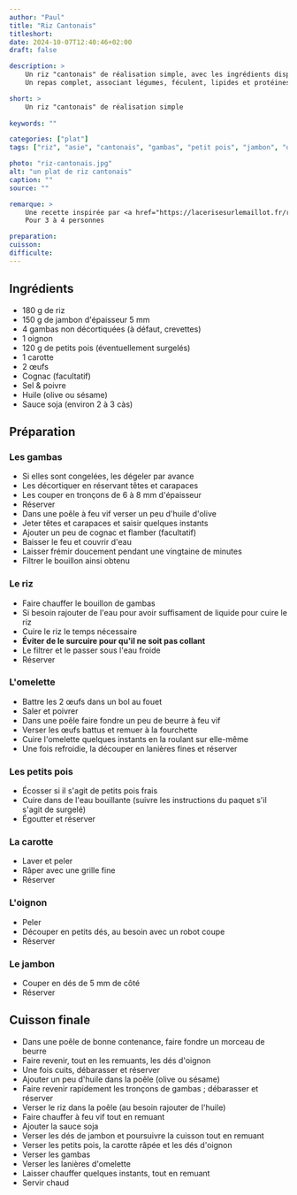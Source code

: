 ```yaml
---
author: "Paul"
title: "Riz Cantonais"
titleshort:
date: 2024-10-07T12:40:46+02:00
draft: false

description: >
    Un riz "cantonais" de réalisation simple, avec les ingrédients disponibles sous la main.<br>
    Un repas complet, associant légumes, féculent, lipides et protéines.

short: >
    Un riz "cantonais" de réalisation simple
    
keywords: ""

categories: ["plat"]
tags: ["riz", "asie", "cantonais", "gambas", "petit pois", "jambon", "oeufs", "sauce soja"]

photo: "riz-cantonais.jpg"
alt: "un plat de riz cantonais"
caption: ""
source: ""

remarque: >
    Une recette inspirée par <a href="https://lacerisesurlemaillot.fr/riz-cantonais-maison/"><i>La Cerise sur le Maillot</i></a><br>
    Pour 3 à 4 personnes

preparation: 
cuisson: 
difficulte:
---
```



## Ingrédients
- 180 g de riz
- 150 g de jambon d'épaisseur 5 mm
- 4 gambas non décortiquées (à défaut, crevettes)
- 1 oignon
- 120 g de petits pois (éventuellement surgelés)
- 1 carotte
- 2 &oelig;ufs
- Cognac (facultatif)
- Sel & poivre
- Huile (olive ou sésame)
- Sauce soja (environ 2 à 3 càs)
## Préparation
### Les gambas
- Si elles sont congelées, les dégeler par avance
- Les décortiquer en réservant têtes et carapaces
- Les couper en tronçons de 6 à 8 mm d'épaisseur
- Réserver
- Dans une poêle à feu vif verser un peu d'huile d'olive
- Jeter têtes et carapaces et saisir quelques instants
- Ajouter un peu de cognac et flamber (facultatif)
- Baisser le feu et couvrir d'eau
- Laisser frémir doucement pendant une vingtaine de minutes
- Filtrer le bouillon ainsi obtenu
### Le riz
- Faire chauffer le bouillon de gambas
- Si besoin rajouter de l'eau pour avoir suffisament de liquide pour cuire le riz
- Cuire le riz le temps nécessaire
- **Éviter de le surcuire pour qu'il ne soit pas collant**
- Le filtrer et le passer sous l'eau froide
- Réserver
### L'omelette
- Battre les 2 &oelig;ufs dans un bol au fouet
- Saler et poivrer
- Dans une poêle faire fondre un peu de beurre à feu vif
- Verser les &oelig;ufs battus et remuer à la fourchette
- Cuire l'omelette quelques instants en la roulant sur elle-même
- Une fois refroidie, la découper en lanières fines et réserver
### Les petits pois
- Écosser si il s'agit de petits pois frais
- Cuire dans de l'eau bouillante (suivre les instructions du paquet s'il s'agit de surgelé)
- Égoutter et réserver
### La carotte
- Laver et peler
- Râper avec une grille fine
- Réserver
### L'oignon
- Peler
- Découper en petits dés, au besoin avec un robot coupe
- Réserver
### Le jambon
- Couper en dés de 5 mm de côté
- Réserver
## Cuisson finale
- Dans une poêle de bonne contenance, faire fondre un morceau de beurre
- Faire revenir, tout en les remuants, les dés d'oignon
- Une fois cuits, débarasser et réserver
- Ajouter un peu d'huile dans la poêle (olive ou sésame)
- Faire revenir rapidement les tronçons de gambas ; débarasser et réserver
- Verser le riz dans la poêle (au besoin rajouter de l'huile)
- Faire chauffer à feu vif tout en remuant
- Ajouter la sauce soja
- Verser les dés de jambon et poursuivre la cuisson tout en remuant
- Verser les petits pois, la carotte râpée et les dés d'oignon
- Verser les gambas
- Verser les lanières d'omelette
- Laisser chauffer quelques instants, tout en remuant
- Servir chaud